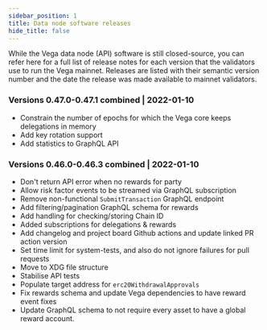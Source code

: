 ```yaml
---
sidebar_position: 1
title: Data node software releases
hide_title: false
---
```


While the Vega data node (API) software is still closed-source, you can refer here for a full list of release notes for each version that the validators use to run the Vega mainnet. Releases are listed with their semantic version number and the date the release was made available to mainnet validators.

### Versions 0.47.0-0.47.1 combined | 2022-01-10

- Constrain the number of epochs for which the Vega core keeps delegations in memory
- Add key rotation support 
- Add statistics to GraphQL API

### Versions 0.46.0-0.46.3 combined | 2022-01-10

- Don't return API error when no rewards for party
- Allow risk factor events to be streamed via GraphQL subscription
- Remove non-functional `SubmitTransaction` GraphQL endpoint
- Add filtering/pagination GraphQL schema for rewards
- Add handling for checking/storing Chain ID
- Added subscriptions for delegations & rewards
- Add changelog and project board Github actions and update linked PR action version
- Set time limit for system-tests, and also do not ignore failures for pull requests
- Move to XDG file structure
- Stabilise API tests
- Populate target address for `erc20WithdrawalApprovals`
- Fix rewards schema and update Vega dependencies to have reward event fixes
- Update GraphQL schema to not require every asset to have a global reward account.
